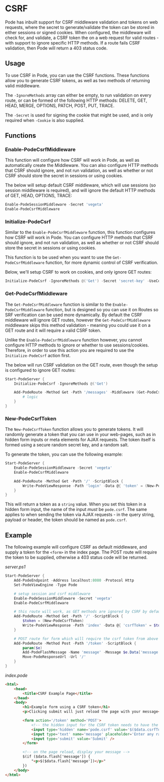 # CSRF

Pode has inbuilt support for CSRF middleware validation and tokens on web requests, where the secret to generate/validate the token can be stored in either sessions or signed cookies. When configured, the middleware will check for, and validate, a CSRF token the on a web request for valid routes - with support to ignore specific HTTP methods. If a route fails CSRF validation, then Pode will return a 403 status code.

## Usage

To use CSRF in Pode, you can use the CSRF functions. These functions allow you to generate CSRF tokens, as well as two methods of returning valid middleware.

The `-IgnoreMethods` array can either be empty, to run validation on every route, or can be formed of the following HTTP methods: DELETE, GET, HEAD, MERGE, OPTIONS, PATCH, POST, PUT, TRACE.

The `-Secret` is used for signing the cookie that might be used, and is only required when `-Cookie` is also supplied.

## Functions

### Enable-PodeCsrfMiddleware

This function will configure how CSRF will work in Pode, as well as automatically create the Middleware. You can also configure HTTP methods that CSRF should ignore, and not run validation, as well as whether or not CSRF should store the secret in sessions or using cookies.

The below will setup default CSRF middleware, which will use sessions (so session middleware is required), and will ignore the default HTTP methods of GET, HEAD, OPTIONS, TRACE:

```powershell
Enable-PodeSessionMiddleware -Secret 'vegeta'
Enable-PodeCsrfMiddleware
```

### Initialize-PodeCsrf

Similar to the `Enable-PodeCsrfMiddleware` function, this function configures how CSRF will work in Pode. You can configure HTTP methods that CSRF should ignore, and not run validation, as well as whether or not CSRF should store the secret in sessions or using cookies.

This function is to be used when you want to use the `Get-PodeCsrfMiddleware` function, for more dynamic control of CSRF verification.

Below, we'll setup CSRF to work on cookies, and only ignore GET routes:

```powershell
Initialize-PodeCsrf -IgnoreMethods @('Get') -Secret 'secret-key' -UseCookies
```

### Get-PodeCsrfMiddleware

The `Get-PodeCsrfMiddleware` function is similar to the `Enable-PodeCsrfMiddleware` function, but is designed so you can use it on Routes so SRF verification can be used more dynamically. By default the CSRF middleware will ignore GET routes, however the `Get-PodeCsrfMiddleware` middleware skips this method validation - meaning you could use it on a GET route and it will require a valid CSRF token.

Unlike the `Enable-PodeCsrfMiddleware` function however, you cannot configure HTTP methods to ignore or whether to use sessions/cookies. Therefore, in order to use this action you are required to use the `Initialize-PodeCsrf` action first.

The below will run CSRF validation on the GET route, even though the setup is configured to ignore GET routes:

```powershell
Start-PodeServer {
    Initialize-PodeCsrf -IgnoreMethods @('Get')

    Add-PodeRoute -Method Get -Path '/messages' -Middleware (Get-PodeCsrfMiddleware) -ScriptBlock {
        # logic
    }
}
```

### New-PodeCsrfToken

The `New-PodeCsrfToken` function allows you to generate tokens. It will randomly generate a token that you can use in your web-pages, such as in hidden form inputs or meta elements for AJAX requests. The token itself is formed using a secure random secret key, and a random salt.

To generate the token, you can use the following example:

```powershell
Start-PodeServer {
    Enable-PodeSessionMiddleware -Secret 'vegeta'
    Enable-PodeCsrfMiddleware

    Add-PodeRoute -Method Get -Path '/' -ScriptBlock {
        Write-PodeViewResponse -Path 'login' -Data @{ 'token' = (New-PodeCsrfToken) }
    }
}
```

This will return a token as a `string` value. When you set this token in a hidden form input, the name of the input *must* be `pode.csrf`. The same applies to when sending the token via AJAX requests - in the query string, payload or header, the token should be named as `pode.csrf`.

## Example

The following example will configure CSRF as default middleware, and supply a token for the `<form>` in the index page. The POST route will require the token to be supplied, otherwise a 403 status code will be returned.

*server.ps1*
```powershell
Start-PodeServer {
    Add-PodeEndpoint -Address localhost:8080 -Protocol Http
    Set-PodeViewEngine -Type Pode

    # setup session and csrf middleware
    Enable-PodeSessionMiddleware -Secret 'vegeta'
    Enable-PodeCsrfMiddleware

    # this route will work, as GET methods are ignored by CSRF by default
    Add-PodeRoute -Method Get -Path '/' -ScriptBlock {
        $token = (New-PodeCsrfToken)
        Write-PodeViewResponse -Path 'index' -Data @{ 'csrfToken' = $token } -FlashMessages
    }

    # POST route for form which will require the csrf token from above
    Add-PodeRoute -Method Post -Path '/token' -ScriptBlock {
        param($e)
        Add-PodeFlashMessage -Name 'message' -Message $e.Data['message']
        Move-PodeResponseUrl -Url '/'
    }
}
```

*index.pode*
```html
<html>
    <head>
        <title>CSRF Example Page</title>
    </head>
    <body>
        <h1>Example form using a CSRF token</h1>
        <p>Clicking submit will just reload the page with your message</p>

        <form action='/token' method='POST'>
            <!-- the hidden input for the CSRF token needs to have the name 'pode.csrf' -->
            <input type='hidden' name='pode.csrf' value='$($data.csrfToken)' />
            <input type='text' name='message' placeholder='Enter any random text' />
            <input type='submit' value='Submit' />
        </form>

        <!-- on the page reload, display your message -->
        $(if ($data.flash['message']) {
            "<p>$($data.flash['message'])</p>"
        })
    </body>
</html>
```
